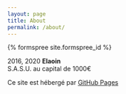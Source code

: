 ```yaml
---
layout: page
title: About
permalink: /about/
---
```


{% formspree site.formspree_id %}

2016, 2020 **Elaoin**  
S.A.S.U. au capital de 1000€

Ce site est hébergé par [GitHub Pages](https://pages.github.com)

